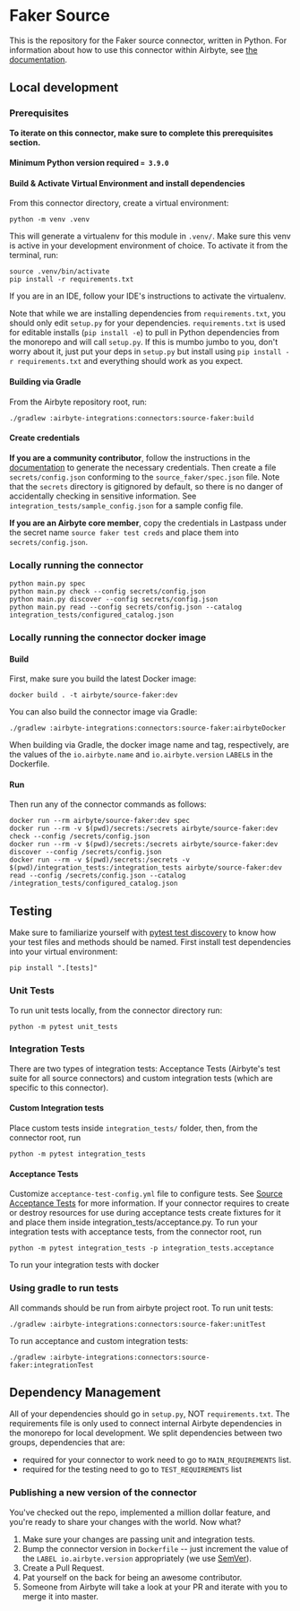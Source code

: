 # Faker Source

This is the repository for the Faker source connector, written in Python.
For information about how to use this connector within Airbyte, see [the documentation](https://docs.airbyte.io/integrations/sources/faker).

## Local development

### Prerequisites

**To iterate on this connector, make sure to complete this prerequisites section.**

#### Minimum Python version required `= 3.9.0`

#### Build & Activate Virtual Environment and install dependencies

From this connector directory, create a virtual environment:

```
python -m venv .venv
```

This will generate a virtualenv for this module in `.venv/`. Make sure this venv is active in your
development environment of choice. To activate it from the terminal, run:

```
source .venv/bin/activate
pip install -r requirements.txt
```

If you are in an IDE, follow your IDE's instructions to activate the virtualenv.

Note that while we are installing dependencies from `requirements.txt`, you should only edit `setup.py` for your dependencies. `requirements.txt` is
used for editable installs (`pip install -e`) to pull in Python dependencies from the monorepo and will call `setup.py`.
If this is mumbo jumbo to you, don't worry about it, just put your deps in `setup.py` but install using `pip install -r requirements.txt` and everything
should work as you expect.

#### Building via Gradle

From the Airbyte repository root, run:

```
./gradlew :airbyte-integrations:connectors:source-faker:build
```

#### Create credentials

**If you are a community contributor**, follow the instructions in the [documentation](https://docs.airbyte.io/integrations/sources/faker)
to generate the necessary credentials. Then create a file `secrets/config.json` conforming to the `source_faker/spec.json` file.
Note that the `secrets` directory is gitignored by default, so there is no danger of accidentally checking in sensitive information.
See `integration_tests/sample_config.json` for a sample config file.

**If you are an Airbyte core member**, copy the credentials in Lastpass under the secret name `source faker test creds`
and place them into `secrets/config.json`.

### Locally running the connector

```
python main.py spec
python main.py check --config secrets/config.json
python main.py discover --config secrets/config.json
python main.py read --config secrets/config.json --catalog integration_tests/configured_catalog.json
```

### Locally running the connector docker image

#### Build

First, make sure you build the latest Docker image:

```
docker build . -t airbyte/source-faker:dev
```

You can also build the connector image via Gradle:

```
./gradlew :airbyte-integrations:connectors:source-faker:airbyteDocker
```

When building via Gradle, the docker image name and tag, respectively, are the values of the `io.airbyte.name` and `io.airbyte.version` `LABEL`s in
the Dockerfile.

#### Run

Then run any of the connector commands as follows:

```
docker run --rm airbyte/source-faker:dev spec
docker run --rm -v $(pwd)/secrets:/secrets airbyte/source-faker:dev check --config /secrets/config.json
docker run --rm -v $(pwd)/secrets:/secrets airbyte/source-faker:dev discover --config /secrets/config.json
docker run --rm -v $(pwd)/secrets:/secrets -v $(pwd)/integration_tests:/integration_tests airbyte/source-faker:dev read --config /secrets/config.json --catalog /integration_tests/configured_catalog.json
```

## Testing

Make sure to familiarize yourself with [pytest test discovery](https://docs.pytest.org/en/latest/goodpractices.html#test-discovery) to know how your test files and methods should be named.
First install test dependencies into your virtual environment:

```
pip install ".[tests]"
```

### Unit Tests

To run unit tests locally, from the connector directory run:

```
python -m pytest unit_tests
```

### Integration Tests

There are two types of integration tests: Acceptance Tests (Airbyte's test suite for all source connectors) and custom integration tests (which are specific to this connector).

#### Custom Integration tests

Place custom tests inside `integration_tests/` folder, then, from the connector root, run

```
python -m pytest integration_tests
```

#### Acceptance Tests

Customize `acceptance-test-config.yml` file to configure tests. See [Source Acceptance Tests](https://docs.airbyte.io/connector-development/testing-connectors/source-acceptance-tests-reference) for more information.
If your connector requires to create or destroy resources for use during acceptance tests create fixtures for it and place them inside integration_tests/acceptance.py.
To run your integration tests with acceptance tests, from the connector root, run

```
python -m pytest integration_tests -p integration_tests.acceptance
```

To run your integration tests with docker

### Using gradle to run tests

All commands should be run from airbyte project root.
To run unit tests:

```
./gradlew :airbyte-integrations:connectors:source-faker:unitTest
```

To run acceptance and custom integration tests:

```
./gradlew :airbyte-integrations:connectors:source-faker:integrationTest
```

## Dependency Management

All of your dependencies should go in `setup.py`, NOT `requirements.txt`. The requirements file is only used to connect internal Airbyte dependencies in the monorepo for local development.
We split dependencies between two groups, dependencies that are:

- required for your connector to work need to go to `MAIN_REQUIREMENTS` list.
- required for the testing need to go to `TEST_REQUIREMENTS` list

### Publishing a new version of the connector

You've checked out the repo, implemented a million dollar feature, and you're ready to share your changes with the world. Now what?

1. Make sure your changes are passing unit and integration tests.
1. Bump the connector version in `Dockerfile` -- just increment the value of the `LABEL io.airbyte.version` appropriately (we use [SemVer](https://semver.org/)).
1. Create a Pull Request.
1. Pat yourself on the back for being an awesome contributor.
1. Someone from Airbyte will take a look at your PR and iterate with you to merge it into master.

